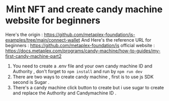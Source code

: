 # Ｍint NFT and create candy machine website for beginners 
Here's the origin : https://github.com/metaplex-foundation/js-examples/tree/main/connect-wallet
And Here's the reference URL for beginners : https://github.com/metaplex-foundation/js
official website : https://docs.metaplex.com/programs/candy-machine/how-to-guides/my-first-candy-machine-part2
1. You need to create a .env file and your own candy machine ID and Authority , don't forget to `npm install` and run by `npm run dev`
2. There are two ways to create candy machine , first is to use js SDK second is Sugar .
3. There's a candy machine click button to create but i use sugar to create and replace the Authority and Candymachine ID .
